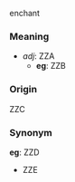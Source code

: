 enchant
### Meaning
+ _adj_: ZZA
	+ __eg__: ZZB

### Origin

ZZC

### Synonym

__eg__: ZZD

+ ZZE


